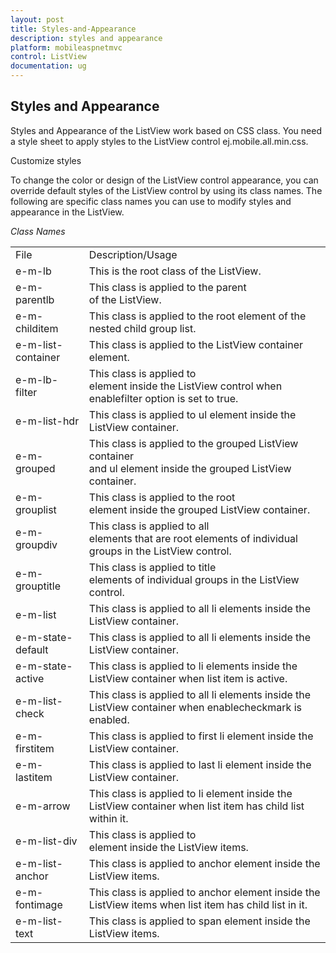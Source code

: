 ```yaml
---
layout: post
title: Styles-and-Appearance
description: styles and appearance
platform: mobileaspnetmvc
control: ListView
documentation: ug
---
```


## Styles and Appearance

Styles and Appearance of the ListView work based on CSS class. You need a style sheet to apply styles to the ListView control ej.mobile.all.min.css.

Customize styles

To change the color or design of the ListView control appearance, you can override default styles of the ListView control by using its class names. The following are specific class names you can use to modify styles and appearance in the ListView.

_Class Names_

<table>
<tr>
<td>
File</td><td>
Description/Usage</td></tr>
<tr>
<td>
e-m-lb</td><td>
This is the root class of the ListView.</td></tr>
<tr>
<td>
e-m-parentlb</td><td>
This class is applied to the parent <div> of the ListView.</td></tr>
<tr>
<td>
e-m-childitem</td><td>
This class is applied to the root element of the nested child group list.</td></tr>
<tr>
<td>
e-m-list-container</td><td>
This class is applied to the ListView container <div> element.</td></tr>
<tr>
<td>
e-m-lb-filter</td><td>
This class is applied to <div> element inside the ListView control when enablefilter option is set to true.</td></tr>
<tr>
<td>
e-m-list-hdr</td><td>
This class is applied to ul element inside the ListView container.</td></tr>
<tr>
<td>
e-m-grouped</td><td>
This class is applied to the grouped ListView container <div> and ul element inside the grouped ListView container.</td></tr>
<tr>
<td>
e-m-grouplist</td><td>
This class is applied to the root <div> element inside the grouped ListView container.</td></tr>
<tr>
<td>
e-m-groupdiv</td><td>
This class is applied to all <div> elements that are root elements of individual groups in the ListView control.</td></tr>
<tr>
<td>
e-m-grouptitle</td><td>
This class is applied to title <div> elements of individual groups in the ListView control.</td></tr>
<tr>
<td>
e-m-list</td><td>
This class is applied to all li elements inside the ListView container.</td></tr>
<tr>
<td>
e-m-state-default</td><td>
This class is applied to all li elements inside the ListView container.</td></tr>
<tr>
<td>
e-m-state-active</td><td>
This class is applied to li elements inside the ListView container when list item is active.</td></tr>
<tr>
<td>
e-m-list-check</td><td>
This class is applied to all li elements inside the ListView container when enablecheckmark is enabled.</td></tr>
<tr>
<td>
e-m-firstitem</td><td>
This class is applied to first li element inside the ListView container.</td></tr>
<tr>
<td>
e-m-lastitem</td><td>
This class is applied to last li element inside the ListView container.</td></tr>
<tr>
<td>
e-m-arrow</td><td>
This class is applied to li element inside the ListView container when list item has child list within it.</td></tr>
<tr>
<td>
e-m-list-div</td><td>
This class is applied to <div> element inside the ListView items.</td></tr>
<tr>
<td>
e-m-list-anchor</td><td>
This class is applied to anchor element inside the ListView items.</td></tr>
<tr>
<td>
e-m-fontimage</td><td>
This class is applied to anchor element inside the ListView items when list item has child list in it.</td></tr>
<tr>
<td>
e-m-list-text</td><td>
This class is applied to span element inside the ListView items.</td></tr>
</table>


